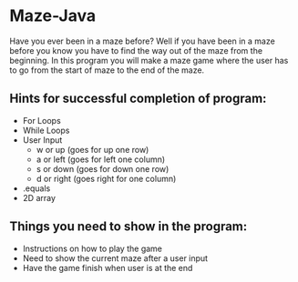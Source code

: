 # Maze-Java

Have you ever been in a maze before? Well if you have been in a maze before you know you have to find the way out of the maze from the beginning. In this program you will make a maze game where the user has to go from the start of maze to the end of the maze.

## Hints for successful completion of program:
 * For Loops
 * While Loops
 * User Input
    * w or up (goes for up one row)
    * a or left (goes for left one column)
    * s or down (goes for down one row)
    * d or right (goes right for one column)
 * .equals
 * 2D array

## Things you need to show in the program:
 * Instructions on how to play the game
 * Need to show the current maze after a user input
 * Have the game finish when user is at the end
